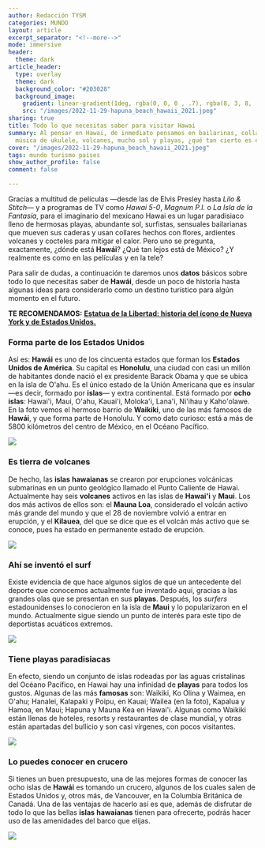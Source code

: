 ```yaml
---
author: Redacción TYSM
categories: MUNDO
layout: article
excerpt_separator: "<!--more-->"
mode: immersive
header:
  theme: dark
article_header:
  type: overlay
  theme: dark
  background_color: "#203028"
  background_image:
    gradient: linear-gradient(1deg, rgba(0, 0, 0 , .7), rgba(8, 3, 8, .9))
    src: "/images/2022-11-29-hapuna_beach_hawaii_2021.jpeg"
sharing: true
title: Todo lo que necesitas saber para visitar Hawai
summary: Al pensar en Hawai, de inmediato pensamos en bailarinas, collares floridos,
  música de ukulele, volcanes, mucho sol y playas, ¿qué tan cierto es esto?
cover: "/images/2022-11-29-hapuna_beach_hawaii_2021.jpeg"
tags: mundo turismo paises
show_author_profile: false
comment: false

---
```

Gracias a multitud de películas —desde las de Elvis Presley hasta _Lilo & Stitch_— y a programas de TV como _Hawai 5-0_, _Magnum P.I._ o _La Isla de la Fantasía_, para el imaginario del mexicano Hawai es un lugar paradisiaco lleno de hermosas playas, abundante sol, surfistas, sensuales bailarianas que mueven sus caderas y usan collares hechos con flores, ardientes volcanes y cocteles para mitigar el calor. Pero uno se pregunta, exactamente, ¿dónde está **Hawái**? ¿Qué tan lejos está de México? ¿Y realmente es como en las películas y en la tele?

Para salir de dudas, a continuación te daremos unos **datos** básicos sobre todo lo que necesitas saber de **Hawái**, desde un poco de historia hasta algunas ideas para considerarlo como un destino turístico para algún momento en el futuro.

**TE RECOMENDAMOS:** [**Estatua de la Libertad: historia del ícono de Nueva York y de Estados Unidos.**](https://blog.tonoysumariachi.com/mundo/2022/08/04/estatua-de-la-libertad-historia-del-icono-de-nueva-york-y-de-los-estados-unidos.html)

### Forma parte de los Estados Unidos

Así es: **Hawái** es uno de los cincuenta estados que forman los **Estados Unidos de América**. Su capital es **Honolulu**, una ciudad con casi un millón de habitantes donde nació el ex presidente Barack Obama y que se ubica en la isla de O'ahu. Es el único estado de la Unión Americana que es insular —es decir, formado por **islas**— y extra continental. Está formado por **ocho islas**: Hawai'i, Maui, O'ahu, Kauai'i, Moloka'i, Lana'i, Ni'ihau y Kaho'olawe. En la foto vemos el hermoso barrio de **Waikiki**, uno de las más famosos de **Hawái**, y que forma parte de Honolulu. Y como dato curioso: está a más de 5800 kilómetros del centro de México, en el Océano Pacífico.

![](https://upload.wikimedia.org/wikipedia/commons/thumb/2/21/Waikiki_view_from_Diamond_Head.JPG/1024px-Waikiki_view_from_Diamond_Head.JPG)

### Es tierra de volcanes

De hecho, las **islas** **hawaianas** se crearon por erupciones volcánicas submarinas en un punto geológico llamado el Punto Caliente de Hawai. Actualmente hay seis **volcanes** activos en las islas de **Hawai'i** y **Maui**. Los dos más activos de ellos son: el **Mauna Loa**, considerado el volcán activo más grande del mundo y que el 28 de noviembre volvió a entrar en erupción, y el **Kilauea**, del que se dice que es el volcán más activo que se conoce, pues ha estado en permanente estado de erupción.

![](https://upload.wikimedia.org/wikipedia/commons/thumb/e/e3/20221128_Mauna_Loa_Northeast_Rift_Zone_USGS.jpg/1024px-20221128_Mauna_Loa_Northeast_Rift_Zone_USGS.jpg)

### Ahí se inventó el surf

Existe evidencia de que hace algunos siglos de que un antecedente del deporte que conocemos actualmente fue inventado aquí, gracias a las grandes olas que se presentan en sus **playas**. Después, los _surfers_ estadounidenses lo conocieron en la isla de **Maui** y lo popularizaron en el mundo. Actualmente sigue siendo un punto de interés para este tipo de deportistas acuáticos extremos.

![](https://upload.wikimedia.org/wikipedia/commons/thumb/a/a0/Escaping_the_jaws_of_a_Banzai_Pipeline_wave.jpg/1024px-Escaping_the_jaws_of_a_Banzai_Pipeline_wave.jpg)

### Tiene playas paradisiacas

En efecto, siendo un conjunto de islas rodeadas por las aguas cristalinas del Océano Pacífico, en Hawai hay una infinidad de **playas** para todos los gustos. Algunas de las más **famosas** son: Waikiki, Ko Olina y Waimea, en O'ahu; Hanalei, Kalapaki y Poipu, en Kauai; Wailea (en la foto), Kapalua y Hamoa, en Maui; Hapuna y Mauna Kea en Hawai'i. Algunas como Waikiki están llenas de hoteles, resorts y restaurantes de clase mundial, y otras están apartadas del bullicio y son casi vírgenes, con pocos visitantes.

![](https://upload.wikimedia.org/wikipedia/commons/thumb/6/6e/Wailea_beach_Park_Maui%2C_Hawaii_%2844827150335%29.jpg/1024px-Wailea_beach_Park_Maui%2C_Hawaii_%2844827150335%29.jpg)

### Lo puedes conocer en crucero

Si tienes un buen presupuesto, una de las mejores formas de conocer las ocho islas de **Hawái** es tomando un crucero, algunos de los cuales salen de Estados Unidos y, otros más, de Vancouver, en la Columbia Británica de Canadá. Una de las ventajas de hacerlo así es que, además de disfrutar de todo lo que las bellas **islas** **hawaianas** tienen para ofrecerte, podrás hacer uso de las amenidades del barco que elijas.

![](https://upload.wikimedia.org/wikipedia/commons/thumb/f/ff/Pride_of_Hawaii%2C_Kona%2C_Hawaii_-_panoramio_%28cropped%29.jpg/1024px-Pride_of_Hawaii%2C_Kona%2C_Hawaii_-_panoramio_%28cropped%29.jpg)